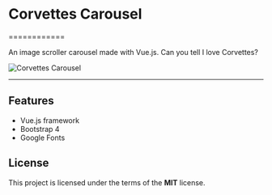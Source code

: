 # Corvettes Carousel
============

An image scroller carousel made with Vue.js.  Can you tell I love Corvettes?

![Corvettes Carousel](http://ryanhunter.org/portfolio/corvettes/corvettes.jpg)

---

## Features
- Vue.js framework
- Bootstrap 4
- Google Fonts


## License

This project is licensed under the terms of the **MIT** license.


